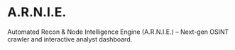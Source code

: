 # A.R.N.I.E.
Automated Recon &amp; Node Intelligence Engine (A.R.N.I.E.) – Next-gen OSINT crawler and interactive analyst dashboard. 
